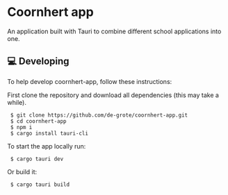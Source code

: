 # Coornhert app
An application built with Tauri to combine different school applications into one.

## 💻 Developing
To help develop coornhert-app, follow these instructions:

First clone the repository and download all dependencies (this may take a while).
```shell
 $ git clone https://github.com/de-grote/coornhert-app.git
 $ cd coornhert-app
 $ npm i
 $ cargo install tauri-cli
```

To start the app locally run:
```shell
 $ cargo tauri dev
```
Or build it:
```shell
 $ cargo tauri build
```